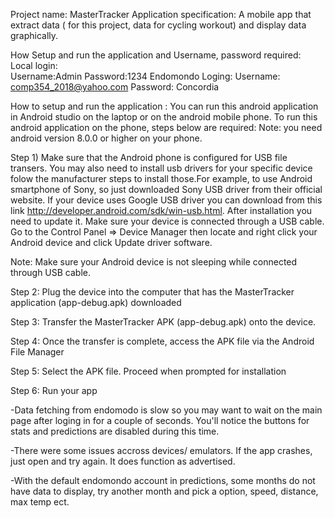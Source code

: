Project name: MasterTracker
Application specification: A mobile app that extract data  ( for this project, data for cycling workout) and display data graphically.

How Setup and run the application and Username, password required:
Local login:  
Username:Admin
Password:1234
Endomondo Loging: 
Username: comp354_2018@yahoo.com
Password: Concordia

How to setup and run the application :
You can run this android application in Android studio on the laptop or on the android mobile phone.
To run this android application on the phone, steps below are required:
Note: you need android version 8.0.0 or higher on your phone.

Step 1) Make sure that the Android phone is configured for USB file transers. You may also need to install usb drivers for your specific device folow the manufacturer steps to install those.For example, to use Android smartphone of Sony, so  just downloaded Sony   USB driver from their official website. If your device uses Google USB driver you can download from this link http://developer.android.com/sdk/win-usb.html. After installation you need to update it. Make sure your device is connected through a USB cable.
 Go to the Control Panel => Device Manager then locate and right click your Android device and click Update driver software. 

Note: Make sure your Android device is not sleeping while connected through USB cable.

Step 2: Plug the device into the computer that has the MasterTracker application (app-debug.apk) downloaded

Step 3: Transfer the MasterTracker APK (app-debug.apk) onto the device.

Step 4: Once the transfer is complete, access the APK file via the Android File Manager

Step 5: Select the APK file. Proceed when prompted for installation

Step 6: Run your app 


-Data fetching from endomodo is slow so you may want to wait on the main page after loging in for a couple of seconds. You'll notice the buttons for 
stats and predictions are disabled during this time.

-There were some issues accross devices/ emulators. If the app crashes, just open and try again. It does function as advertised.

-With the default endomondo account in predictions, some months do not have data to display, try another month and pick a option, speed, distance, max temp ect.

